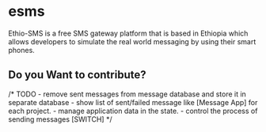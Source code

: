 # esms

Ethio-SMS is a free SMS gateway platform that is based in Ethiopia which allows developers to simulate the real world messaging by using their smart phones.

## Do you Want to contribute?
/*
  TODO
    - remove sent messages from message database and store it in separate database
    - show list of sent/failed message like [Message App] for each project.
    - manage application data in the state.
    - control the process of sending messages [SWITCH]
*/

